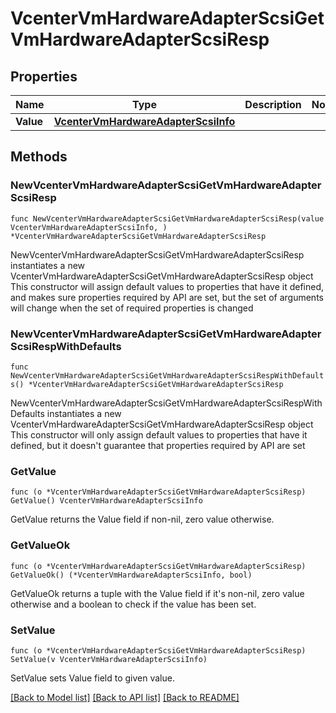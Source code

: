 # VcenterVmHardwareAdapterScsiGetVmHardwareAdapterScsiResp

## Properties

Name | Type | Description | Notes
------------ | ------------- | ------------- | -------------
**Value** | [**VcenterVmHardwareAdapterScsiInfo**](VcenterVmHardwareAdapterScsiInfo.md) |  | 

## Methods

### NewVcenterVmHardwareAdapterScsiGetVmHardwareAdapterScsiResp

`func NewVcenterVmHardwareAdapterScsiGetVmHardwareAdapterScsiResp(value VcenterVmHardwareAdapterScsiInfo, ) *VcenterVmHardwareAdapterScsiGetVmHardwareAdapterScsiResp`

NewVcenterVmHardwareAdapterScsiGetVmHardwareAdapterScsiResp instantiates a new VcenterVmHardwareAdapterScsiGetVmHardwareAdapterScsiResp object
This constructor will assign default values to properties that have it defined,
and makes sure properties required by API are set, but the set of arguments
will change when the set of required properties is changed

### NewVcenterVmHardwareAdapterScsiGetVmHardwareAdapterScsiRespWithDefaults

`func NewVcenterVmHardwareAdapterScsiGetVmHardwareAdapterScsiRespWithDefaults() *VcenterVmHardwareAdapterScsiGetVmHardwareAdapterScsiResp`

NewVcenterVmHardwareAdapterScsiGetVmHardwareAdapterScsiRespWithDefaults instantiates a new VcenterVmHardwareAdapterScsiGetVmHardwareAdapterScsiResp object
This constructor will only assign default values to properties that have it defined,
but it doesn't guarantee that properties required by API are set

### GetValue

`func (o *VcenterVmHardwareAdapterScsiGetVmHardwareAdapterScsiResp) GetValue() VcenterVmHardwareAdapterScsiInfo`

GetValue returns the Value field if non-nil, zero value otherwise.

### GetValueOk

`func (o *VcenterVmHardwareAdapterScsiGetVmHardwareAdapterScsiResp) GetValueOk() (*VcenterVmHardwareAdapterScsiInfo, bool)`

GetValueOk returns a tuple with the Value field if it's non-nil, zero value otherwise
and a boolean to check if the value has been set.

### SetValue

`func (o *VcenterVmHardwareAdapterScsiGetVmHardwareAdapterScsiResp) SetValue(v VcenterVmHardwareAdapterScsiInfo)`

SetValue sets Value field to given value.



[[Back to Model list]](../README.md#documentation-for-models) [[Back to API list]](../README.md#documentation-for-api-endpoints) [[Back to README]](../README.md)


